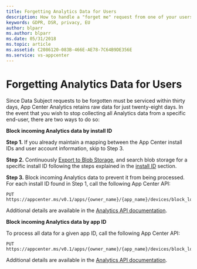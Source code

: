 ```yaml
---
title: Forgetting Analytics Data for Users 
description: How to handle a "forget me" request from one of your users
keywords: GDPR, DSR, privacy, EU
author: blparr
ms.author: blparr
ms.date: 05/31/2018 
ms.topic: article 
ms.assetid: C2086120-083B-466E-AE78-7C64B9DE356E
ms.service: vs-appcenter
---
```


# Forgetting Analytics Data for Users

Since Data Subject requests to be forgotten must be serviced within thirty days, App Center Analytics retains raw data for just twenty-eight days. In the event that you wish to stop collecting all Analytics data from a specific end-user, there are two ways to do so:

**Block incoming Analytics data by install ID**

**Step 1.** If you already maintain a mapping between the App Center install IDs and user account information, skip to Step 3.

**Step 2.** Continuously [Export to Blob Storage](~/analytics/export.md), and search blob storage for a specific install ID following the steps explained in the [install ID](~/gdpr/install-id.md) section.

**Step 3.** Block incoming Analytics data to prevent it from being processed. For each install ID found in Step 1, call the following App Center API:

```
PUT https://appcenter.ms/v0.1/apps/{owner_name}/{app_name}/devices/block_logs/{install_id}
```

Additional details are available in the [Analytics API documentation](https://openapi.appcenter.ms/#/analytics/Devices_BlockLogs).

**Block incoming Analytics data by app ID**

To process all data for a given app ID, call the following App Center API:

```
PUT https://appcenter.ms/v0.1/apps/{owner_name}/{app_name}/devices/block_logs
```

Additional details are available in the [Analytics API documentation](https://openapi.appcenter.ms/#/analytics/Devices_BlockLogs).
